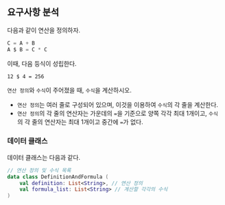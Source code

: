 ## 요구사항 분석
다음과 같이 연산을 정의하자.
```kotlin
C = A + B
A $ B = C * C
```
이때, 다음 등식이 성립한다.
```
12 $ 4 = 256
```

```연산 정의```와 ```수식```이 주어졌을 때, ```수식```을 계산하시오.
* ```연산 정의```는 여러 줄로 구성되어 있으며, 이것을 이용하여 ```수식```의 각 줄을 계산한다.
* ```연산 정의```의 각 줄의 연산자는 가운데의 ```=```을 기준으로 양쪽 각각 최대 1개이고, ```수식```의 각 줄의 연산자는 최대 1개이고 중간에 ```=```가 없다.

### 데이터 클래스
데이터 클래스는 다음과 같다.
```kotlin
// 연산 정의 및 수식 목록
data class DefinitionAndFormula (
    val definition: List<String>, // 연산 정의
    val formula_list: List<String> // 계산할 각각의 수식
)
```
